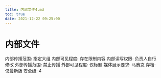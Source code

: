 ```yaml
---
title: 内部文件4.md
toc: true
date: 2021-12-22 09:25:00
---
```

# 内部文件

内部传播范围: 指定大组
内部可见程度: 存在限制内容
内部读写权限: 负责人自行修改
外部传播范围: 禁止传播
外部可见程度: 仅标题
媒体展示要求: 马赛克
存档: 仅最新版
安全级: 4